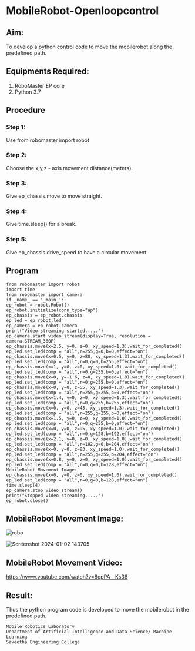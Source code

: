 # MobileRobot-Openloopcontrol
## Aim:

To develop a python control code to move the mobilerobot along the predefined path.

## Equipments Required:
1. RoboMaster EP core
2. Python 3.7

## Procedure

### Step 1:
Use from robomaster import robot
### Step 2:
Choose the x,y,z - axis movement distance(meters).
### Step 3:
Give ep_chassis.move to move straight.
### Step 4:
Give time.sleep() for a break.
### Step 5:
Give ep_chassis.drive_speed to have a circular movement

## Program
```
from robomaster import robot
import time
from robomaster import camera
if _name_ == '_main_':
ep_robot = robot.Robot()
ep_robot.initialize(conn_type="ap")
ep_chassis = ep_robot.chassis
ep_led = ep_robot.led
ep_camera = ep_robot.camera
print("Video streaming started.....")
ep_camera.start_video_stream(display=True, resolution = camera.STREAM_360P)
ep_chassis.move(x=2.5, y=0, z=0, xy_speed=1.3).wait_for_completed()
ep_led.set_led(comp = "all",r=255,g=0,b=0,effect="on")
ep_chassis.move(x=0.5, y=0, z=80, xy_speed=1.3).wait_for_completed()
ep_led.set_led(comp = "all",r=0,g=0,b=255,effect="on")
ep_chassis.move(x=1, y=0, z=0, xy_speed=1.0).wait_for_completed()
ep_led.set_led(comp = "all",r=0,g=255,b=0,effect="on")
ep_chassis.move(x=0, y=-1.6, z=0, xy_speed=1.0).wait_for_completed()
ep_led.set_led(comp = "all",r=0,g=255,b=0,effect="on")
ep_chassis.move(x=0, y=0, z=55, xy_speed=1.3).wait_for_completed()
ep_led.set_led(comp = "all",r=255,g=255,b=0,effect="on")
ep_chassis.move(x=1.4, y=0, z=0, xy_speed=1.3).wait_for_completed()
ep_led.set_led(comp = "all",r=0,g=255,b=255,effect="on")
ep_chassis.move(x=0, y=0, z=45, xy_speed=1.3).wait_for_completed()
ep_led.set_led(comp = "all",r=255,g=255,b=0,effect="on")
ep_chassis.move(x=1.5, y=0, z=0, xy_speed=1.0).wait_for_completed()
ep_led.set_led(comp = "all",r=0,g=255,b=0,effect="on")
ep_chassis.move(x=0, y=0, z=95, xy_speed=1.0).wait_for_completed()
ep_led.set_led(comp = "all",r=0,g=128,b=192,effect="on")
ep_chassis.move(x=2.1, y=0, z=0, xy_speed=1.0).wait_for_completed()
ep_led.set_led(comp = "all",r=102,g=0,b=204,effect="on")
ep_chassis.move(x=0, y=0, z=83, xy_speed=1.0).wait_for_completed()
ep_led.set_led(comp = "all",r=255,g=255,b=204,effect="on")
ep_chassis.move(x=0.8, y=0, z=0, xy_speed=1.0).wait_for_completed()
ep_led.set_led(comp = "all",r=0,g=0,b=128,effect="on")
MobileRobot Movement Image:
ep_chassis.move(x=0, y=0, z=0, xy_speed=1.0).wait_for_completed()
ep_led.set_led(comp = "all",r=0,g=0,b=128,effect="on")
time.sleep(4)
ep_camera.stop_video_stream()
print("Stopped video streaming.....")
ep_robot.close()
```

## MobileRobot Movement Image:

![robo](./img/robomaster.png)


![Screenshot 2024-01-02 143705](https://github.com/MSDharanish-23011819/mobilerobot-openloopcontrol/assets/147139454/9341bc84-9b1f-4500-ab47-43eaa5e3392a)



## MobileRobot Movement Video:

https://www.youtube.com/watch?v=8opPA__Ks38



## Result:
Thus the python program code is developed to move the mobilerobot in the predefined path.




```
Mobile Robotics Laboratory
Department of Artificial Intelligence and Data Science/ Machine Learning
Saveetha Engineering College
```
